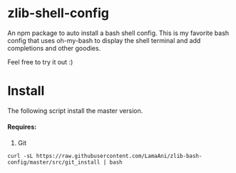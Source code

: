 # zlib-shell-config
An npm package to auto install a bash shell config. This is my favorite bash config that 
uses oh-my-bash to display the shell terminal and add completions and other goodies. 

Feel free to try it out :)

# Install

The following script install the master version.

#### Requires:
1. Git

```shell
curl -sL https://raw.githubusercontent.com/LamaAni/zlib-bash-config/master/src/git_install | bash
```

